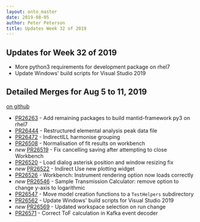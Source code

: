```yaml
---
layout: onto_master
date: 2019-08-05
author: Peter Peterson
title: Updates Week 32 of 2019
---
```

Updates for Week 32 of 2019
---------------------------
* More python3 requirements for development package on rhel7
* Update Windows' build scripts for Visual Studio 2019

Detailed Merges for Aug 5 to 11, 2019
-------------------------------------
[on github](https://github.com/mantidproject/mantid/pulls?q=is%3Apr+merged%3A2019-08-06..2019-08-11)

* [PR26263](https://github.com/mantidproject/mantid/pull/26263) - Add remaining packages to build mantid-framework py3 on rhel7
* [PR26444](https://github.com/mantidproject/mantid/pull/26444) - Restructured elemental analysis peak data file
* [PR26472](https://github.com/mantidproject/mantid/pull/26472) - IndirectILL harmonise grouping
* [PR26508](https://github.com/mantidproject/mantid/pull/26508) - Normalisation of fit results on workbench
* *new* [PR26519](https://github.com/mantidproject/mantid/pull/26519) - Fix cancelling saving after attempting to close Workbench
* [PR26520](https://github.com/mantidproject/mantid/pull/26520) - Load dialog asterisk position and window resizing fix
* *new* [PR26522](https://github.com/mantidproject/mantid/pull/26522) - Indirect Use new plotting widget
* [PR26526](https://github.com/mantidproject/mantid/pull/26526) - Workbench: Instrument rendering option now loads correctly
* *new* [PR26546](https://github.com/mantidproject/mantid/pull/26546) - Sample Transmission Calculator: remove option to change y-axis to logarithmic
* [PR26547](https://github.com/mantidproject/mantid/pull/26547) - Move model creation functions to a `TestHelpers` subdirectory
* [PR26562](https://github.com/mantidproject/mantid/pull/26562) - Update Windows' build scripts for Visual Studio 2019
* *new* [PR26569](https://github.com/mantidproject/mantid/pull/26569) - Updated workspace selection on run change
* [PR26571](https://github.com/mantidproject/mantid/pull/26571) - Correct ToF calculation in Kafka event decoder

